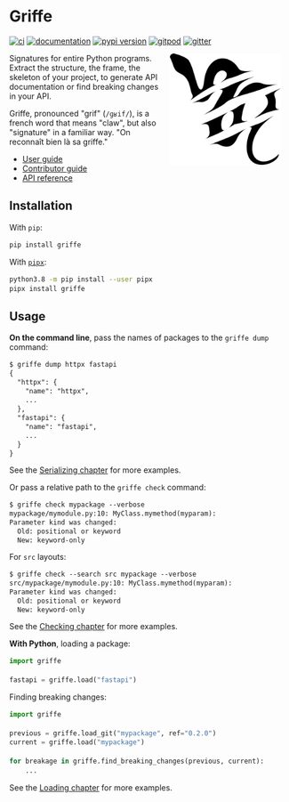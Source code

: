 # Griffe

[![ci](https://github.com/mkdocstrings/griffe/workflows/ci/badge.svg)](https://github.com/mkdocstrings/griffe/actions?query=workflow%3Aci)
[![documentation](https://img.shields.io/badge/docs-mkdocs-708FCC.svg?style=flat)](https://mkdocstrings.github.io/griffe/)
[![pypi version](https://img.shields.io/pypi/v/griffe.svg)](https://pypi.org/project/griffe/)
[![gitpod](https://img.shields.io/badge/gitpod-workspace-708FCC.svg?style=flat)](https://gitpod.io/#https://github.com/mkdocstrings/griffe)
[![gitter](https://badges.gitter.im/join%20chat.svg)](https://app.gitter.im/#/room/#mkdocstrings_griffe:gitter.im)

<img src="logo.svg" alt="Griffe logo, created by François Rozet &lt;francois.rozet@outlook.com&gt;" style="float: right; max-width: 200px; margin: 0 15px;">

Signatures for entire Python programs. Extract the structure, the frame, the skeleton of your project, to generate API documentation or find breaking changes in your API.

Griffe, pronounced "grif" (`/ɡʁif/`), is a french word that means "claw",
but also "signature" in a familiar way. "On reconnaît bien là sa griffe."

- [User guide](https://mkdocstrings.github.io/griffe/guide/users/)
- [Contributor guide](https://mkdocstrings.github.io/griffe/guide/contributors/)
- [API reference](https://mkdocstrings.github.io/griffe/reference/api/)

## Installation

With `pip`:

```bash
pip install griffe
```

With [`pipx`](https://github.com/pipxproject/pipx):

```bash
python3.8 -m pip install --user pipx
pipx install griffe
```

## Usage

**On the command line**, pass the names of packages to the `griffe dump` command:

```console
$ griffe dump httpx fastapi
{
  "httpx": {
    "name": "httpx",
    ...
  },
  "fastapi": {
    "name": "fastapi",
    ...
  }
}
```

See the [Serializing chapter](https://mkdocstrings.github.io/griffe/guide/users/serializing/) for more examples.

Or pass a relative path to the `griffe check` command:

```console
$ griffe check mypackage --verbose
mypackage/mymodule.py:10: MyClass.mymethod(myparam):
Parameter kind was changed:
  Old: positional or keyword
  New: keyword-only
```

For `src` layouts:

```console
$ griffe check --search src mypackage --verbose
src/mypackage/mymodule.py:10: MyClass.mymethod(myparam):
Parameter kind was changed:
  Old: positional or keyword
  New: keyword-only
```

See the [Checking chapter](https://mkdocstrings.github.io/griffe/guide/users/checking/) for more examples.

**With Python**, loading a package:

```python
import griffe

fastapi = griffe.load("fastapi")
```

Finding breaking changes:

```python
import griffe

previous = griffe.load_git("mypackage", ref="0.2.0")
current = griffe.load("mypackage")

for breakage in griffe.find_breaking_changes(previous, current):
    ...
```

See the [Loading chapter](https://mkdocstrings.github.io/griffe/guide/users/loading/) for more examples.
